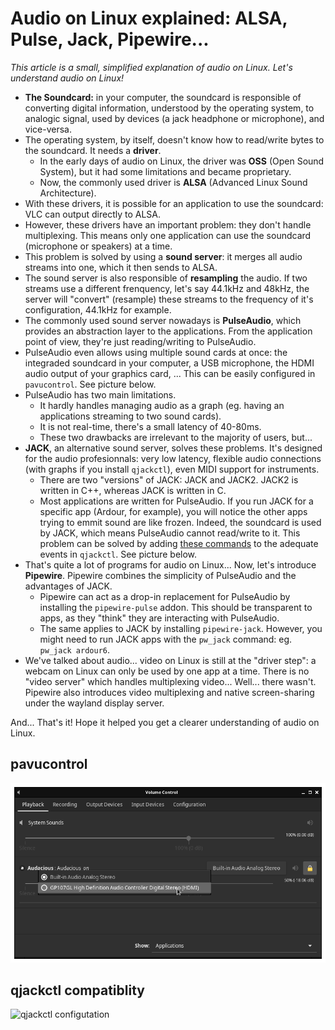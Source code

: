 # Audio on Linux explained: ALSA, Pulse, Jack, Pipewire...

*This article is a small, simplified explanation of audio on Linux. Let's understand audio on Linux!*

* **The Soundcard:** in your computer, the soundcard is responsible of converting digital information, understood by the operating system, to analogic signal, used by devices (a jack headphone or microphone), and vice-versa.
* The operating system, by itself, doesn't know how to read/write bytes to the soundcard. It needs a **driver**.
   * In the early days of audio on Linux, the driver was **OSS** (Open Sound System), but it had some limitations and became proprietary.
   * Now, the commonly used driver is **ALSA** (Advanced Linux Sound Architecture).
* With these drivers, it is possible for an application to use the soundcard: VLC can output directly to ALSA.
* However, these drivers have an important problem: they don't handle multiplexing. This means only one application can use the soundcard (microphone or speakers) at a time.
* This problem is solved by using a **sound server**: it merges all audio streams into one, which it then sends to ALSA.
* The sound server is also responsible of **resampling** the audio. If two streams use a different frenquency, let's say 44.1kHz and 48kHz, the server will "convert" (resample) these streams to the frequency of it's configuration, 44.1kHz for example.
* The commonly used sound server nowadays is **PulseAudio**, which provides an abstraction layer to the applications. From the application point of view, they're just reading/writing to PulseAudio.
* PulseAudio even allows using multiple sound cards at once: the integraded soundcard in your computer, a USB microphone, the HDMI audio output of your graphics card, ... This can be easily configured in `pavucontrol`. See picture below.
* PulseAudio has two main limitations.
   * It hardly handles managing audio as a graph (eg. having an applications streaming to two sound cards).
   * It is not real-time, there's a small latency of 40-80ms.
   * These two drawbacks are irrelevant to the majority of users, but...
* **JACK**, an alternative sound server, solves these problems. It's designed for the audio profesionnals: very low latency, flexible audio connections (with graphs if you install `qjackctl`), even MIDI support for instruments.
   * There are two "versions" of JACK: JACK and JACK2. JACK2 is written in C++, whereas JACK is written in C.
   * Most applications are written for PulseAudio. If you run JACK for a specific app (Ardour, for example), you will notice the other apps trying to emmit sound are like frozen. Indeed, the soundcard is used by JACK, which means PulseAudio cannot read/write to it. This problem can be solved by adding [these commands](https://gist.github.com/yoannlr/e55d8755e8b87ba450719f6bed30a91c) to the adequate events in `qjackctl`. See picture below.
* That's quite a lot of programs for audio on Linux... Now, let's introduce **Pipewire**. Pipewire combines the simplicity of PulseAudio and the advantages of JACK.
   * Pipewire can act as a drop-in replacement for PulseAudio by installing the `pipewire-pulse` addon. This should be transparent to apps, as they "think" they are interacting with PulseAudio.
   * The same applies to JACK by installing `pipewire-jack`. However, you might need to run JACK apps with the `pw_jack` command: eg. `pw_jack ardour6`.
* We've talked about audio... video on Linux is still at the "driver step": a webcam on Linux can only be used by one app at a time. There is no "video server" which handles multiplexing video... Well... there wasn't. Pipewire also introduces video multiplexing and native screen-sharing under the wayland display server.

And... That's it! Hope it helped you get a clearer understanding of audio on Linux.

## pavucontrol
![pavucontrol](/res/pavucontrol.png)

## qjackctl compatiblity
![qjackctl configutation](/res/qjackctl_commands.png)
